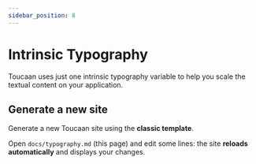 ```yaml
---
sidebar_position: 8
---
```


# Intrinsic Typography

Toucaan uses just one intrinsic typography variable to help you scale the textual content on your application.

## Generate a new site

Generate a new Toucaan site using the **classic template**.

Open `docs/typography.md` (this page) and edit some lines: the site **reloads automatically** and displays your changes.